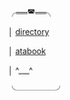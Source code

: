 　　　　　　╭══◚══╮

　　　　　　│ [directory](https://insufferableprickhead.straw.page/)

　　　　　　│ [atabook](https://kyubao.atabook.org/) 

　　　　　　│    ^___^

　　　　　　╰┈┈┈┈┈╯
  
